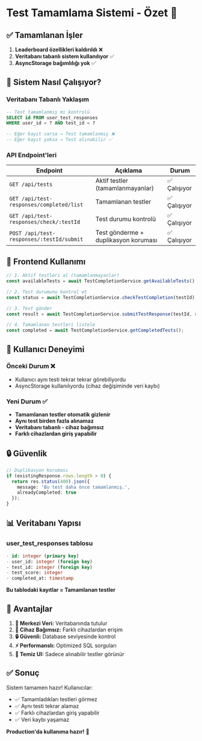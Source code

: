 # Test Tamamlama Sistemi - Özet 🎯

## ✅ Tamamlanan İşler

1. **Leaderboard özellikleri kaldırıldı** ❌
2. **Veritabanı tabanlı sistem kullanılıyor** ✅ 
3. **AsyncStorage bağımlılığı yok** ✅

## 🔧 Sistem Nasıl Çalışıyor?

### Veritabanı Tabanlı Yaklaşım
```sql
-- Test tamamlanmış mı kontrolü
SELECT id FROM user_test_responses 
WHERE user_id = ? AND test_id = ?

-- Eğer kayıt varsa → Test tamamlanmış ❌
-- Eğer kayıt yoksa → Test alınabilir ✅
```

### API Endpoint'leri

| Endpoint | Açıklama | Durum |
|----------|----------|-------|
| `GET /api/tests` | Aktif testler (tamamlanmayanlar) | ✅ Çalışıyor |
| `GET /api/test-responses/completed/list` | Tamamlanan testler | ✅ Çalışıyor |
| `GET /api/test-responses/check/:testId` | Test durumu kontrolü | ✅ Çalışıyor |
| `POST /api/test-responses/:testId/submit` | Test gönderme + duplikasyon koruması | ✅ Çalışıyor |

## 📱 Frontend Kullanımı

```typescript
// 1. Aktif testleri al (tamamlanmayanlar)
const availableTests = await TestCompletionService.getAvailableTests();

// 2. Test durumunu kontrol et
const status = await TestCompletionService.checkTestCompletion(testId);

// 3. Test gönder
const result = await TestCompletionService.submitTestResponse(testId, responses);

// 4. Tamamlanan testleri listele  
const completed = await TestCompletionService.getCompletedTests();
```

## 🎯 Kullanıcı Deneyimi

### Önceki Durum ❌
- Kullanıcı aynı testi tekrar tekrar görebiliyordu
- AsyncStorage kullanılıyordu (cihaz değişiminde veri kaybı)

### Yeni Durum ✅  
- **Tamamlanan testler otomatik gizlenir**
- **Aynı test birden fazla alınamaz**
- **Veritabanı tabanlı - cihaz bağımsız**
- **Farklı cihazlardan giriş yapabilir**

## 🔒 Güvenlik

```typescript
// Duplikasyon koruması
if (existingResponse.rows.length > 0) {
  return res.status(400).json({ 
    message: 'Bu test daha önce tamamlanmış.',
    alreadyCompleted: true
  });
}
```

## 📊 Veritabanı Yapısı

### user_test_responses tablosu
```sql
- id: integer (primary key)
- user_id: integer (foreign key) 
- test_id: integer (foreign key)
- test_score: integer 
- completed_at: timestamp
```

**Bu tablodaki kayıtlar = Tamamlanan testler**

## 🚀 Avantajlar

1. **💾 Merkezi Veri:** Veritabanında tutulur
2. **📱 Cihaz Bağımsız:** Farklı cihazlardan erişim
3. **🔒 Güvenli:** Database seviyesinde kontrol
4. **⚡ Performanslı:** Optimized SQL sorguları
5. **🎯 Temiz UI:** Sadece alınabilir testler görünür

## ✅ Sonuç

Sistem tamamen hazır! Kullanıcılar:
- ✅ Tamamladıkları testleri görmez
- ✅ Aynı testi tekrar alamaz
- ✅ Farklı cihazlardan giriş yapabilir
- ✅ Veri kaybı yaşamaz

**Production'da kullanıma hazır!** 🚀 